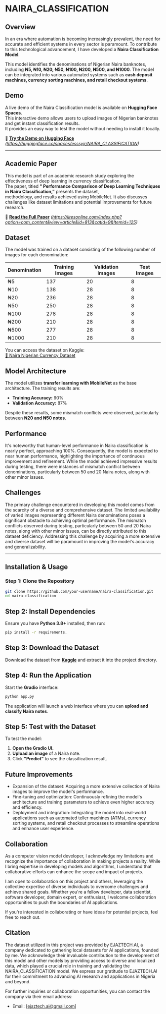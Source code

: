 # NAIRA_CLASSIFICATION

## Overview
In an era where automation is becoming increasingly prevalent, the need for accurate and efficient systems in every sector is paramount. To contribute to this technological advancement, I have developed a **Naira Classification Model**.  

This model identifies the denominations of Nigerian Naira banknotes, including **₦5, ₦10, ₦20, ₦50, ₦100, ₦200, ₦500, and ₦1000**. The model can be integrated into various automated systems such as **cash deposit machines, currency sorting machines, and retail checkout systems**.

## **Demo**  
A live demo of the Naira Classification model is available on **Hugging Face Spaces**.  
This interactive demo allows users to upload images of Nigerian banknotes and get instant classification results.  
It provides an easy way to test the model without needing to install it locally.  

🔗 **[Try the Demo on Hugging Face](#)** *(https://huggingface.co/spaces/esssyjr/NAIRA_CLASSIFICATION)*  

---

## **Academic Paper**  
This model is part of an academic research study exploring the effectiveness of deep learning in currency classification.  
The paper, titled **"
Performance Comparison of Deep Learning Techniques in Naira Classification,"** presents the dataset,  
methodology, and results achieved using MobileNet. It also discusses challenges like dataset limitations and potential improvements for future research.  

📄 **[Read the Full Paper](#)** *(https://ijresonline.com/index.php?option=com_content&view=article&id=813&catid=9&Itemid=125)*  



## Dataset
The model was trained on a dataset consisting of the following number of images for each denomination:

| Denomination | Training Images | Validation Images | Test Images |
|-------------|----------------|-------------------|-------------|
| ₦5          | 137            | 20               | 8           |
| ₦10         | 138            | 28               | 8           |
| ₦20         | 236            | 28               | 8           |
| ₦50         | 250            | 28               | 8           |
| ₦100        | 278            | 28               | 8           |
| ₦200        | 210            | 28               | 8           |
| ₦500        | 277            | 28               | 8           |
| ₦1000       | 210            | 28               | 8           |

You can access the dataset on Kaggle:  
[📂 Naira Nigerian Currency Dataset](https://www.kaggle.com/datasets/ismailismailtijjani/naira-nigerian-currency-dataset)

## Model Architecture
The model utilizes **transfer learning with MobileNet** as the base architecture. The training results are:

- **Training Accuracy:** 90%
- **Validation Accuracy:** 87%

Despite these results, some mismatch conflicts were observed, particularly between **₦20 and ₦50 notes**.

## Performance
It's noteworthy that human-level performance in Naira classification is nearly perfect, approaching 100%. Consequently, the model is expected to near human performance,
highlighting the importance of continuous improvement and refinement.
While the model achieved impressive results during testing, there were instances of mismatch conflict between denominations, particularly between
50 and 20 Naira notes, along with other minor issues. 

## Challenges
The primary challenge encountered in developing this model comes from the scarcity of a diverse and comprehensive dataset. The limited availability of varied images
representing different Naira denominations poses a significant obstacle to achieving optimal performance. The mismatch conflicts observed during testing, particularly 
between 50 and 20 Naira notes, along with other minor issues, can be directly attributed to this dataset deficiency. Addressing this challenge by acquiring a more extensive 
and diverse dataset will be paramount in improving the model's accuracy and generalizability.

---

## Installation & Usage

### Step 1: Clone the Repository
```sh
git clone https://github.com/your-username/naira-classification.git
cd naira-classification
```

## Step 2: Install Dependencies

Ensure you have **Python 3.8+** installed, then run:


```sh
pip install -r requirements.
```

## Step 3: Download the Dataset
Download the dataset from **[Kaggle](https://www.kaggle.com/datasets/ismailismailtijjani/naira-nigerian-currency-dataset)** and extract it into the project directory.

## Step 4: Run the Application
Start the **Gradio** interface:

``` sh
python app.py
```
The application will launch a web interface where you can **upload and classify Naira notes**.

## Step 5: Test with the Dataset
To test the model:

1. **Open the Gradio UI.**  
2. **Upload an image** of a Naira note.  
3. Click **"Predict"** to see the classification result.  


## Future Improvements
- Expansion of the dataset: Acquiring a more extensive collection of Naira images to improve the model's performance.
- Fine-tuning and optimization: Continuously refining the model's architecture and training parameters to achieve even higher accuracy and efficiency.
- Deployment and integration: Integrating the model into real-world applications such as automated teller machines (ATMs), currency sorting systems, and retail checkout
  processes to streamline operations and enhance user experience.

## Collaboration
As a computer vision model developer, I acknowledge my limitations and recognize the importance of collaboration in making projects a reality. While I bring expertise 
in developing models and algorithms, I understand that collaborative efforts can enhance the scope and impact of projects.

I am open to collaboration on this project and others, leveraging the collective expertise of diverse individuals to overcome challenges and achieve shared goals. 
Whether you're a fellow developer, data scientist, software developer, domain expert, or enthusiast, I welcome collaboration opportunities to push the boundaries of
AI applications.

If you're interested in collaborating or have ideas for potential projects, feel free to reach out.

## Citation
The dataset utilized in this project was provided by EJAZTECH.AI, a company dedicated to gathering local datasets for AI applications, founded by me.
We acknowledge their invaluable contribution to the development of this model and other models by providing access to diverse and localized data, which played a 
crucial role in training and validating the NAIRA_CLASSIFICATION model. We express our gratitude to EJAZTECH.AI for their commitment to advancing AI research and
applications in Nigeria and beyond.

For further inquiries or collaboration opportunities, you can contact the company via their email address:
- Email: [ejaztech.ai@gmail.com]



